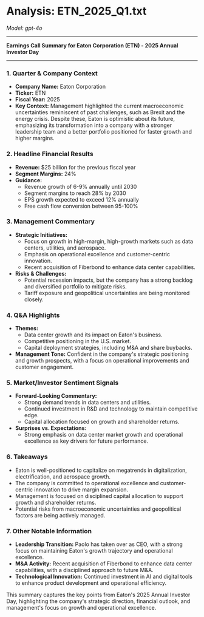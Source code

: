 # Analysis: ETN_2025_Q1.txt

*Model: gpt-4o*

---

**Earnings Call Summary for Eaton Corporation (ETN) - 2025 Annual Investor Day**

---

### 1. Quarter & Company Context
- **Company Name:** Eaton Corporation
- **Ticker:** ETN
- **Fiscal Year:** 2025
- **Key Context:** Management highlighted the current macroeconomic uncertainties reminiscent of past challenges, such as Brexit and the energy crisis. Despite these, Eaton is optimistic about its future, emphasizing its transformation into a company with a stronger leadership team and a better portfolio positioned for faster growth and higher margins.

### 2. Headline Financial Results
- **Revenue:** $25 billion for the previous fiscal year
- **Segment Margins:** 24%
- **Guidance:** 
  - Revenue growth of 6-9% annually until 2030
  - Segment margins to reach 28% by 2030
  - EPS growth expected to exceed 12% annually
  - Free cash flow conversion between 95-100%

### 3. Management Commentary
- **Strategic Initiatives:** 
  - Focus on growth in high-margin, high-growth markets such as data centers, utilities, and aerospace.
  - Emphasis on operational excellence and customer-centric innovation.
  - Recent acquisition of Fiberbond to enhance data center capabilities.
- **Risks & Challenges:** 
  - Potential recession impacts, but the company has a strong backlog and diversified portfolio to mitigate risks.
  - Tariff exposure and geopolitical uncertainties are being monitored closely.

### 4. Q&A Highlights
- **Themes:** 
  - Data center growth and its impact on Eaton's business.
  - Competitive positioning in the U.S. market.
  - Capital deployment strategies, including M&A and share buybacks.
- **Management Tone:** Confident in the company's strategic positioning and growth prospects, with a focus on operational improvements and customer engagement.

### 5. Market/Investor Sentiment Signals
- **Forward-Looking Commentary:** 
  - Strong demand trends in data centers and utilities.
  - Continued investment in R&D and technology to maintain competitive edge.
  - Capital allocation focused on growth and shareholder returns.
- **Surprises vs. Expectations:** 
  - Strong emphasis on data center market growth and operational excellence as key drivers for future performance.

### 6. Takeaways
- Eaton is well-positioned to capitalize on megatrends in digitalization, electrification, and aerospace growth.
- The company is committed to operational excellence and customer-centric innovation to drive margin expansion.
- Management is focused on disciplined capital allocation to support growth and shareholder returns.
- Potential risks from macroeconomic uncertainties and geopolitical factors are being actively managed.

### 7. Other Notable Information
- **Leadership Transition:** Paolo has taken over as CEO, with a strong focus on maintaining Eaton's growth trajectory and operational excellence.
- **M&A Activity:** Recent acquisition of Fiberbond to enhance data center capabilities, with a disciplined approach to future M&A.
- **Technological Innovation:** Continued investment in AI and digital tools to enhance product development and operational efficiency.

This summary captures the key points from Eaton's 2025 Annual Investor Day, highlighting the company's strategic direction, financial outlook, and management's focus on growth and operational excellence.